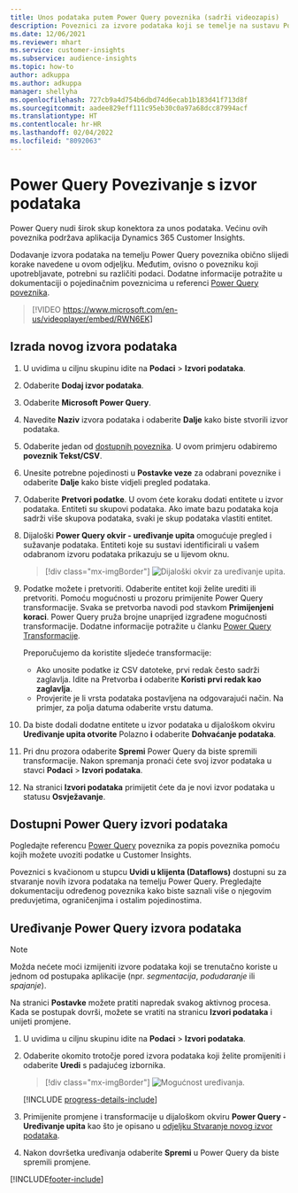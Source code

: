 ```yaml
---
title: Unos podataka putem Power Query poveznika (sadrži videozapis)
description: Poveznici za izvore podataka koji se temelje na sustavu Power Query.
ms.date: 12/06/2021
ms.reviewer: mhart
ms.service: customer-insights
ms.subservice: audience-insights
ms.topic: how-to
author: adkuppa
ms.author: adkuppa
manager: shellyha
ms.openlocfilehash: 727cb9a4d754b6dbd74d6ecab1b183d41f713d8f
ms.sourcegitcommit: aadee829eff111c95eb30c0a97a68dcc87994acf
ms.translationtype: HT
ms.contentlocale: hr-HR
ms.lasthandoff: 02/04/2022
ms.locfileid: "8092063"
---
```

# <a name="connect-to-a-power-query-data-source"></a>Power Query Povezivanje s izvor podataka

Power Query nudi širok skup konektora za unos podataka. Većinu ovih poveznika podržava aplikacija Dynamics 365 Customer Insights. 

Dodavanje izvora podataka na temelju Power Query poveznika obično slijedi korake navedene u ovom odjeljku. Međutim, ovisno o povezniku koji upotrebljavate, potrebni su različiti podaci. Dodatne informacije potražite u dokumentaciji o pojedinačnim poveznicima u referenci [Power Query poveznika](/power-query/connectors/).

> [!VIDEO https://www.microsoft.com/en-us/videoplayer/embed/RWN6EK]

## <a name="create-a-new-data-source"></a>Izrada novog izvora podataka

1. U uvidima u ciljnu skupinu idite na **Podaci** > **Izvori podataka**.

1. Odaberite **Dodaj izvor podataka**.

1. Odaberite **Microsoft Power Query**.

1. Navedite **Naziv** izvora podataka i odaberite **Dalje** kako biste stvorili izvor podataka.

1. Odaberite jedan od [dostupnih poveznika](#available-power-query-data-sources). U ovom primjeru odabiremo **poveznik Tekst/CSV**.

1. Unesite potrebne pojedinosti u **Postavke veze** za odabrani poveznike i odaberite **Dalje** kako biste vidjeli pregled podataka.

1. Odaberite **Pretvori podatke**. U ovom ćete koraku dodati entitete u izvor podataka. Entiteti su skupovi podataka. Ako imate bazu podataka koja sadrži više skupova podataka, svaki je skup podataka vlastiti entitet.

1. Dijaloški **Power Query okvir - uređivanje upita** omogućuje pregled i sužavanje podataka. Entiteti koje su sustavi identificirali u vašem odabranom izvoru podataka prikazuju se u lijevom oknu.

   > [!div class="mx-imgBorder"]
   > ![Dijaloški okvir za uređivanje upita.](media/data-manager-configure-edit-queries.png "Dijaloški okvir uređivanja upita")

1. Podatke možete i pretvoriti. Odaberite entitet koji želite urediti ili pretvoriti. Pomoću mogućnosti u prozoru primijenite Power Query transformacije. Svaka se pretvorba navodi pod stavkom **Primijenjeni koraci**. Power Query pruža brojne unaprijed izgrađene mogućnosti transformacije. Dodatne informacije potražite u članku [Power Query Transformacije](/power-query/power-query-what-is-power-query#transformations).

   Preporučujemo da koristite sljedeće transformacije:

   - Ako unosite podatke iz CSV datoteke, prvi redak često sadrži zaglavlja. Idite na Pretvorba **i** odaberite **Koristi prvi redak kao zaglavlja**.
   - Provjerite je li vrsta podataka postavljena na odgovarajući način. Na primjer, za polja datuma odaberite vrstu datuma.

1. Da biste dodali dodatne entitete u izvor podataka u dijaloškom okviru **Uređivanje upita otvorite** Polazno **i** odaberite **Dohvaćanje podataka**.

1. Pri dnu prozora odaberite **Spremi** Power Query da biste spremili transformacije. Nakon spremanja pronaći ćete svoj izvor podataka u stavci **Podaci** > **Izvori podataka**.

1. Na stranici **Izvori podataka** primijetit ćete da je novi izvor podataka u statusu **Osvježavanje**.

## <a name="available-power-query-data-sources"></a>Dostupni Power Query izvori podataka

Pogledajte referencu [Power Query](/power-query/connectors/) poveznika za popis poveznika pomoću kojih možete uvoziti podatke u Customer Insights. 

Poveznici s kvačionom u stupcu **Uvidi u klijenta (Dataflows)** dostupni su za stvaranje novih izvora podataka na temelju Power Query. Pregledajte dokumentaciju određenog poveznika kako biste saznali više o njegovim preduvjetima, ograničenjima i ostalim pojedinostima.

## <a name="edit-power-query-data-sources"></a>Uređivanje Power Query izvora podataka

> [!NOTE]
> Možda nećete moći izmijeniti izvore podataka koji se trenutačno koriste u jednom od postupaka aplikacije (npr. *segmentacija*, *podudaranje* ili *spajanje*). 
>
> Na stranici **Postavke** možete pratiti napredak svakog aktivnog procesa. Kada se postupak dovrši, možete se vratiti na stranicu **Izvori podataka** i unijeti promjene.

1. U uvidima u ciljnu skupinu idite na **Podaci** > **Izvori podataka**.

2. Odaberite okomito trotočje pored izvora podataka koji želite promijeniti i odaberite **Uredi** s padajućeg izbornika.

   > [!div class="mx-imgBorder"]
   > ![Mogućnost uređivanja.](media/edit-option-data-sources.png "Uređivanje mogućnosti")

   [!INCLUDE [progress-details-include](../includes/progress-details-pane.md)]
   
3. Primijenite promjene i transformacije u dijaloškom okviru **Power Query - Uređivanje upita** kao što je opisano u [odjeljku Stvaranje novog izvor podataka](#create-a-new-data-source).

4. Nakon dovršetka uređivanja odaberite **Spremi** u Power Query da biste spremili promjene.


[!INCLUDE[footer-include](../includes/footer-banner.md)]
